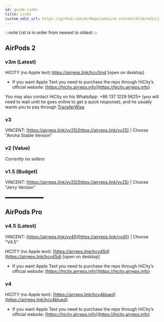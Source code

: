 ```yaml
---
id: guide-links
title: Links
custom_edit_url: https://github.com/AirReps/website-content/blob/edit/guide-links.md
---
```

:::note
List is in order from newest to oldest
:::

## AirPods 2

### v3m (Latest)  
HICITY (no Apple text) https://airreps.link/hcv3md  [open on desktop]  
* If you want Apple Text you need to purchase the reps
through HiCity’s official website:
[https://hicity.airreps.info](https://hicity.airreps.info)

You may also contact HiCity on his 
WhatsApp: +86 137 1229 5625* (you will need to wait until he goes 
online to get a quick response), and he usually wants 
you to pay through [TransferWise](https://airreps.link/transferwise)


### v3    
VINCENT: [https://airreps.link/vv25](https://airreps.link/vv25) | Choose "Airoha Stable Version"

### v2 (Value)     
*Currently no sellers*

### v1.5 (Budget)    
VINCENT: [https://airreps.link/vv25](https://airreps.link/vv25) | Choose "Jerry Version"

▬▬▬▬▬▬▬▬▬

## AirPods Pro
### v4.5 (Latest)   
VINCENT: [https://airreps.link/vv45](https://airreps.link/vv45) | Choose "V4.5"

HICITY (no Apple text): [https://airreps.link/hcv45d](https://airreps.link/hcv45d) [open on desktop]  
* If you want Apple Text you need to purchase the reps 
through HiCity’s official website: 
[https://hicity.airreps.info](https://hicity.airreps.info)

### v4                                                       
HICITY (no Apple text): [https://airreps.link/hcv4blued](https://airreps.link/hcv4blued)  
* If you want Apple Text you need to purchase the reps
through HiCity’s official website:
[https://hicity.airreps.info](https://hicity.airreps.info)
